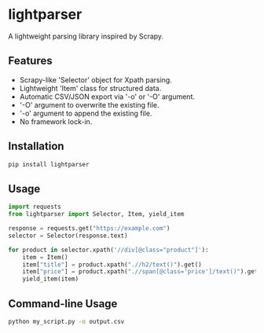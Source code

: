 # lightparser

A lightweight parsing library inspired by Scrapy.

## Features
- Scrapy-like  'Selector' object for Xpath parsing.
- Lightweight 'Item' class for structured data.
- Automatic CSV/JSON export via '-o' or '-O' argument.
- '-O' argument to overwrite the existing file.
- '-o' argument to append the existing file.
- No framework lock-in.

## Installation

```bash
pip install lightparser
```

## Usage

```python
import requests
from lightparser import Selector, Item, yield_item

response = requests.get("https://example.com")
selector = Selector(response.text)

for product in selector.xpath('//div[@class="product"]'):
    item = Item()
    item["title"] = product.xpath(".//h2/text()").get()
    item["price"] = product.xpath(".//span[@class='price']/text()").get()
    yield_item(item)
```

## Command-line Usage

```bash
python my_script.py -o output.csv
```

